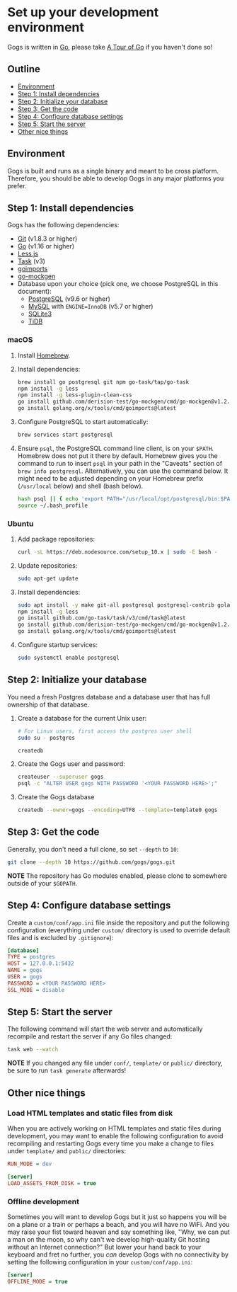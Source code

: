 # Set up your development environment

Gogs is written in [Go](https://golang.org/), please take [A Tour of Go](https://tour.golang.org/) if you haven't done so!

## Outline

- [Environment](#environment)
- [Step 1: Install dependencies](#step-1-install-dependencies)
- [Step 2: Initialize your database](#step-2-initialize-your-database)
- [Step 3: Get the code](#step-3-get-the-code)
- [Step 4: Configure database settings](#step-4-configure-database-settings)
- [Step 5: Start the server](#step-5-start-the-server)
- [Other nice things](#other-nice-things)

## Environment

Gogs is built and runs as a single binary and meant to be cross platform. Therefore, you should be able to develop Gogs in any major platforms you prefer.

## Step 1: Install dependencies

Gogs has the following dependencies:

- [Git](https://git-scm.com/book/en/v2/Getting-Started-Installing-Git) (v1.8.3 or higher)
- [Go](https://golang.org/doc/install) (v1.16 or higher)
- [Less.js](http://lesscss.org/usage/#command-line-usage-installing)
- [Task](https://github.com/go-task/task) (v3)
- [goimports](https://pkg.go.dev/golang.org/x/tools/cmd/goimports)
- [go-mockgen](https://github.com/derision-test/go-mockgen)
- Database upon your choice (pick one, we choose PostgreSQL in this document):
    - [PostgreSQL](https://wiki.postgresql.org/wiki/Detailed_installation_guides) (v9.6 or higher)
    - [MySQL](https://dev.mysql.com/downloads/mysql/) with `ENGINE=InnoDB` (v5.7 or higher)
    - [SQLite3](https://www.sqlite.org/index.html)
    - [TiDB](https://github.com/pingcap/tidb)

### macOS

1. Install [Homebrew](https://brew.sh/).
1. Install dependencies:

    ```bash
    brew install go postgresql git npm go-task/tap/go-task
    npm install -g less
    npm install -g less-plugin-clean-css
    go install github.com/derision-test/go-mockgen/cmd/go-mockgen@v1.2.0
    go install golang.org/x/tools/cmd/goimports@latest
    ```

1. Configure PostgreSQL to start automatically:

    ```bash
    brew services start postgresql
    ```

1.  Ensure `psql`, the PostgreSQL command line client, is on your `$PATH`.
    Homebrew does not put it there by default. Homebrew gives you the command to run to insert `psql` in your path in the "Caveats" section of `brew info postgresql`. Alternatively, you can use the command below. It might need to be adjusted depending on your Homebrew prefix (`/usr/local` below) and shell (bash below).

    ```bash
    hash psql || { echo 'export PATH="/usr/local/opt/postgresql/bin:$PATH"' >> ~/.bash_profile }
    source ~/.bash_profile
    ```

### Ubuntu

1. Add package repositories:

    ```bash
    curl -sL https://deb.nodesource.com/setup_10.x | sudo -E bash -
    ```

1. Update repositories:

    ```bash
    sudo apt-get update
    ```

1. Install dependencies:

    ```bash
    sudo apt install -y make git-all postgresql postgresql-contrib golang-go nodejs
    npm install -g less
    go install github.com/go-task/task/v3/cmd/task@latest
    go install github.com/derision-test/go-mockgen/cmd/go-mockgen@v1.2.0
    go install golang.org/x/tools/cmd/goimports@latest
    ```

1. Configure startup services:

    ```bash
    sudo systemctl enable postgresql
    ```

## Step 2: Initialize your database

You need a fresh Postgres database and a database user that has full ownership of that database.

1. Create a database for the current Unix user:

    ```bash
    # For Linux users, first access the postgres user shell
    sudo su - postgres
    ```

    ```bash
    createdb
    ```

2. Create the Gogs user and password:

    ```bash
    createuser --superuser gogs
    psql -c "ALTER USER gogs WITH PASSWORD '<YOUR PASSWORD HERE>';"
    ```

3. Create the Gogs database

    ```bash
    createdb --owner=gogs --encoding=UTF8 --template=template0 gogs
    ```

## Step 3: Get the code

Generally, you don't need a full clone, so set `--depth` to `10`:

```bash
git clone --depth 10 https://github.com/gogs/gogs.git
```

**NOTE** The repository has Go modules enabled, please clone to somewhere outside of your `$GOPATH`.

## Step 4: Configure database settings

Create a `custom/conf/app.ini` file inside the repository and put the following configuration (everything under `custom/` directory is used to override default files and is excluded by `.gitignore`):

```ini
[database]
TYPE = postgres
HOST = 127.0.0.1:5432
NAME = gogs
USER = gogs
PASSWORD = <YOUR PASSWORD HERE>
SSL_MODE = disable
```

## Step 5: Start the server

The following command will start the web server and automatically recompile and restart the server if any Go files changed:

```bash
task web --watch
```

**NOTE** If you changed any file under `conf/`, `template/` or `public/` directory, be sure to run `task generate` afterwards!

## Other nice things

### Load HTML templates and static files from disk

When you are actively working on HTML templates and static files during development, you may want to enable the following configuration to avoid recompiling and restarting Gogs every time you make a change to files under `template/` and `public/` directories:

```ini
RUN_MODE = dev

[server]
LOAD_ASSETS_FROM_DISK = true
```

### Offline development

Sometimes you will want to develop Gogs but it just so happens you will be on a plane or a train or perhaps a beach, and you will have no WiFi. And you may raise your fist toward heaven and say something like, "Why, we can put a man on the moon, so why can't we develop high-quality Git hosting without an Internet connection?" But lower your hand back to your keyboard and fret no further, you *can* develop Gogs with no connectivity by setting the following configuration in your `custom/conf/app.ini`:

```ini
[server]
OFFLINE_MODE = true
```
